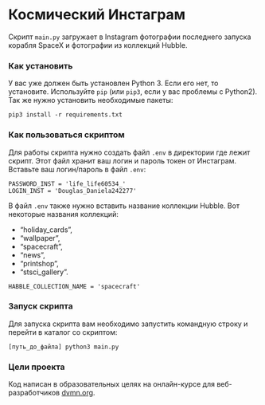 # Космический Инстаграм

Скрипт ```main.py``` загружает в Instagram фотографии последнего запуска корабля SpaceX и фотографии из коллекций Hubble.

### Как установить

У вас уже должен быть установлен Python 3. Если его нет, то установите.
Используйте `pip` (или `pip3`, если у вас проблемы с Python2). Так же нужно установить необходимые пакеты:
```
pip3 install -r requirements.txt
```

### Как пользоваться скриптом

Для работы скрипта нужно создать файл ```.env``` в директории где лежит скрипт.
Этот файл хранит ваш логин и пароль токен от Инстаграм. Вставьте ваш логин/пароль в файл ```.env```:
```
PASSWORD_INST = 'life_life60534_'
LOGIN_INST = 'Douglas_Daniela242277'
```
В файл ```.env``` также нужно вставить название коллекции Hubble. Вот некоторые названия коллекций:

* “holiday_cards”,
* “wallpaper”,
* “spacecraft”,
* “news”,
* “printshop”, 
* “stsci_gallery”.

```
HABBLE_COLLECTION_NAME = 'spacecraft'
```

### Запуск скрипта
Для запуска скрипта вам необходимо запустить командную строку и перейти в каталог со скриптом:
```
[путь_до_файла] python3 main.py 
```

### Цели проекта

Код написан в образовательных целях на онлайн-курсе для веб-разработчиков [dvmn.org](https://dvmn.org/).